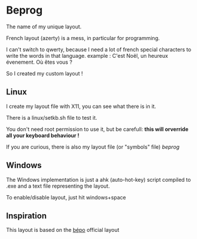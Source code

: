 # Beprog

The name of my unique layout.

French layout (azerty) is a mess, in particular for programming.

I can't switch to qwerty, because I need a lot of french special characters to write the words in that language.
example : 
	C'est Noël, un heureux évenement. Où êtes vous ?


So I created my custom layout !


## Linux

I create my layout file with X11, you can see what there is in it.

There is a linux/setkb.sh file to test it.

You don't need root permission to use it, but be carefull: **this will orverride all your keyboard behaviour !**

If you are curious, there is also my layout file (or "symbols" file) *beprog*


## Windows

The Windows implementation is just a ahk (auto-hot-key) script compiled to .exe and a text file representing the layout.

To enable/disable layout, just hit windows+space

## Inspiration

This layout is based on the [bépo](https://bepo.fr) official layout



